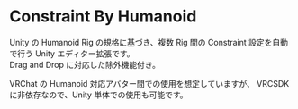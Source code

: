 # Constraint By Humanoid

Unity の Humanoid Rig の規格に基づき、複数 Rig 間の Constraint 設定を自動で行う Unity エディター拡張です。  
Drag and Drop に対応した除外機能付き。

VRChat の Humanoid 対応アバター間での使用を想定していますが、 VRCSDK に非依存なので、Unity 単体での使用も可能です。
